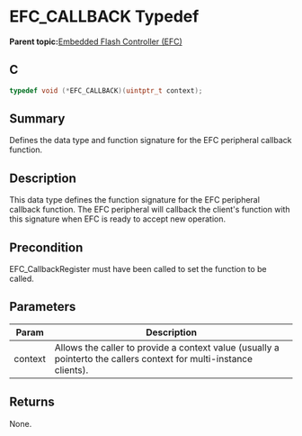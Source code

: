 # EFC\_CALLBACK Typedef

**Parent topic:**[Embedded Flash Controller \(EFC\)](GUID-9D57DC2E-2BF0-4D75-9E5E-FE57C7CDCC4C.md)

## C

```c
typedef void (*EFC_CALLBACK)(uintptr_t context);

```

## Summary

Defines the data type and function signature for the EFC peripheral callback function.

## Description

This data type defines the function signature for the EFC peripheral callback function. The EFC peripheral will callback the client's function with this signature when EFC is ready to accept new operation.

## Precondition

EFC\_CallbackRegister must have been called to set the function to be called.

## Parameters

|Param|Description|
|-----|-----------|
|context|Allows the caller to provide a context value \(usually a pointerto the callers context for multi-instance clients\).|

## Returns

None.

